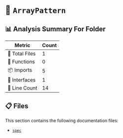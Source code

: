 # 📁 `ArrayPattern`

## 📊 Analysis Summary For Folder

| Metric | Count |
|--------|-------|
| 📁 Total Files | 1 |
| 🔧 Functions | 0 |
| 📦 Imports | 5 |
| 📐 Interfaces | 1 |
| 🔢 Line Count | 14 |


## 📋 Files

This section contains the following documentation files:

- [`spec`](./spec.md)